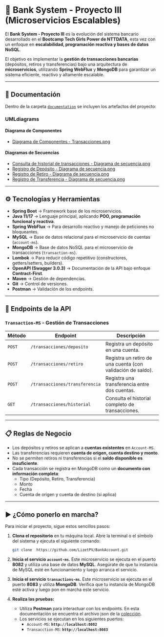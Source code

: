 # 🏦 Bank System - Proyecto III (Microservicios Escalables)

El **Bank System - Proyecto III** es la evolución del sistema bancario desarrollado en el **Bootcamp Tech Girls Power de NTTDATA**, esta vez con un enfoque en **escalabilidad, programación reactiva y bases de datos NoSQL**.  

El objetivo es implementar la **gestión de transacciones bancarias** (depósitos, retiros y transferencias) bajo una arquitectura de **microservicios**, utilizando **Spring WebFlux** y **MongoDB** para garantizar un sistema eficiente, reactivo y altamente escalable.

---

## 📂 Documentación

Dentro de la carpeta [`documentation`](./documentation) se incluyen los artefactos del proyecto:  

### UMLdiagrams

#### Diagrama de Componentes
- [Diagrama de Componentes - Transacciones.png](./documentation/UMLdiagrams/Diagrama%20de%20Componentes/Diagrama%20de%20Componentes%20-%20Transacciones.png)

#### Diagramas de Secuencias
- [Consulta de historial de transacciones - Diagrama de secuencia.png](./documentation/UMLdiagrams/Diagramas%20de%20Secuencias/Consulta%20de%20historial%20de%20transacciones-%20Diagrama%20de%20secuencia.png)
- [Registro de Depósito - Diagrama de secuencia.png](./documentation/UMLdiagrams/Diagramas%20de%20Secuencias/Registro%20de%20Deposito%20-%20Diagrama%20de%20secuencia.png)
- [Registro de Retiro - Diagrama de secuencia.png](./documentation/UMLdiagrams/Diagramas%20de%20Secuencias/Registro%20de%20Retiro%20-%20Diagrama%20de%20secuencia.png)
- [Registro de Transferencia - Diagrama de secuencia.png](./documentation/UMLdiagrams/Diagramas%20de%20Secuencias/Registro%20de%20Transferencia%20-%20Diagrama%20de%20secuencia.png)

---

## ⚙️ Tecnologías y Herramientas

- **Spring Boot** → Framework base de los microservicios.  
- **Java 11/17** → Lenguaje principal, aplicando **POO, programación funcional y reactiva**.  
- **Spring WebFlux** → Para desarrollo reactivo y manejo de peticiones no bloqueantes.  
- **MySQL** → Base de datos relacional para el microservicio de cuentas (`account-ms`).  
- **MongoDB** → Base de datos NoSQL para el microservicio de transacciones (`transaction-ms`).  
- **Lombok** → Para reducir código repetitivo (constructores, getters/setters, builders).  
- **OpenAPI (Swagger 3.0.3)** → Documentación de la API bajo enfoque **Contract-First**.  
- **Maven** → Gestión de dependencias.  
- **Git** → Control de versiones.  
- **Postman** → Validación de los endpoints.  

---

## 📌 Endpoints de la API

### `Transaction-MS` - Gestión de Transacciones

| Método | Endpoint | Descripción |
|--------|----------|-------------|
| `POST` | `/transacciones/deposito` | Registra un depósito en una cuenta. |
| `POST` | `/transacciones/retiro` | Registra un retiro de una cuenta (con validación de saldo). |
| `POST` | `/transacciones/transferencia` | Registra una transferencia entre dos cuentas. |
| `GET` | `/transacciones/historial` | Consulta el historial completo de transacciones. |

---

## 📋 Reglas de Negocio

- Los depósitos y retiros se aplican a **cuentas existentes** en `Account-MS`.  
- Las transferencias requieren **cuenta de origen, cuenta destino y monto**.  
- No se permiten retiros ni transferencias si el **saldo disponible es insuficiente**.  
- Cada transacción se registra en MongoDB como un **documento con información completa**:  
  - Tipo (Depósito, Retiro, Transferencia)  
  - Monto  
  - Fecha  
  - Cuenta de origen y cuenta de destino (si aplica)  

---

## ▶️ ¿Cómo ponerlo en marcha?

Para iniciar el proyecto, sigue estos sencillos pasos:

1.  **Clona el repositorio** en tu máquina local. Abre la terminal o el símbolo del sistema y ejecuta el siguiente comando:

    ```bash
    git clone  https://github.com/LizetPV/BankAccount.git
    ```

2.  **Inicia el servicio `account-ms`**. Este microservicio se ejecuta en el puerto **8082** y utiliza una base de datos **MySQL**. Asegúrate de que tu instancia de MySQL esté en funcionamiento y luego arranca el servicio.

3.  **Inicia el servicio `transactions-ms`**. Este microservicio se ejecuta en el puerto **8083** y utiliza **MongoDB**. Verifica que tu instancia de MongoDB esté activa y luego pon en marcha este servicio.

4.  **Realiza las pruebas:**
    * Utiliza **Postman** para interactuar con los endpoints. En esta documentación se encuentra el archivo json de la [colección](/documentation/Entregable%203%20-%20Bank%20System.postman_collection.json).
    * Los servicios se ejecutan en los siguientes puertos:
        * `Account-MS`: **`http://localhost:8082`**
        * `Transacction-MS`: **`http://localhost:8083`**
